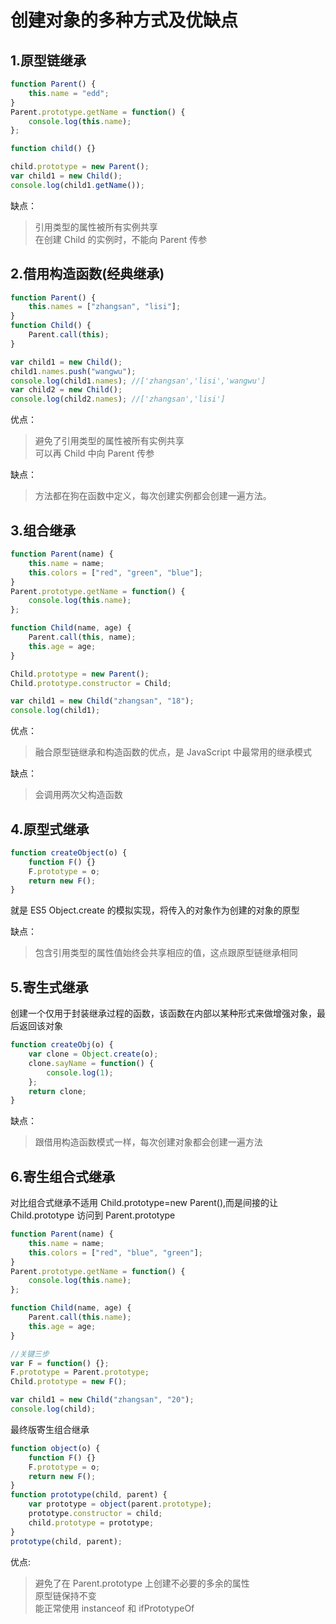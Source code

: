 # 创建对象的多种方式及优缺点

## 1.原型链继承

```javascript
function Parent() {
    this.name = "edd";
}
Parent.prototype.getName = function() {
    console.log(this.name);
};

function child() {}

child.prototype = new Parent();
var child1 = new Child();
console.log(child1.getName());
```

缺点：

> 引用类型的属性被所有实例共享  
> 在创建 Child 的实例时，不能向 Parent 传参

## 2.借用构造函数(经典继承)

```javascript
function Parent() {
    this.names = ["zhangsan", "lisi"];
}
function Child() {
    Parent.call(this);
}

var child1 = new Child();
child1.names.push("wangwu");
console.log(child1.names); //['zhangsan','lisi','wangwu']
var child2 = new Child();
console.log(child2.names); //['zhangsan','lisi']
```

优点：

> 避免了引用类型的属性被所有实例共享  
> 可以再 Child 中向 Parent 传参

缺点：

> 方法都在狗在函数中定义，每次创建实例都会创建一遍方法。

## 3.组合继承

```javascript
function Parent(name) {
    this.name = name;
    this.colors = ["red", "green", "blue"];
}
Parent.prototype.getName = function() {
    console.log(this.name);
};

function Child(name, age) {
    Parent.call(this, name);
    this.age = age;
}

Child.prototype = new Parent();
Child.prototype.constructor = Child;

var child1 = new Child("zhangsan", "18");
console.log(child1);
```

优点：

> 融合原型链继承和构造函数的优点，是 JavaScript 中最常用的继承模式

缺点：

> 会调用两次父构造函数

## 4.原型式继承

```javascript
function createObject(o) {
    function F() {}
    F.prototype = o;
    return new F();
}
```

就是 ES5 Object.create 的模拟实现，将传入的对象作为创建的对象的原型

缺点：

> 包含引用类型的属性值始终会共享相应的值，这点跟原型链继承相同

## 5.寄生式继承

创建一个仅用于封装继承过程的函数，该函数在内部以某种形式来做增强对象，最后返回该对象

```javascript
function createObj(o) {
    var clone = Object.create(o);
    clone.sayName = function() {
        console.log(1);
    };
    return clone;
}
```

缺点：

> 跟借用构造函数模式一样，每次创建对象都会创建一遍方法

## 6.寄生组合式继承

对比组合式继承不适用 Child.prototype=new Parent(),而是间接的让 Child.prototype 访问到 Parent.prototype

```javascript
function Parent(name) {
    this.name = name;
    this.colors = ["red", "blue", "green"];
}
Parent.prototype.getName = function() {
    console.log(this.name);
};

function Child(name, age) {
    Parent.call(this.name);
    this.age = age;
}

//关键三步
var F = function() {};
F.prototype = Parent.prototype;
Child.prototype = new F();

var child1 = new Child("zhangsan", "20");
console.log(child);
```

最终版寄生组合继承

```javascript
function object(o) {
    function F() {}
    F.prototype = o;
    return new F();
}
function prototype(child, parent) {
    var prototype = object(parent.prototype);
    prototype.constructor = child;
    child.prototype = prototype;
}
prototype(child, parent);
```

优点:

> 避免了在 Parent.prototype 上创建不必要的多余的属性  
> 原型链保持不变  
> 能正常使用 instanceof 和 ifPrototypeOf
